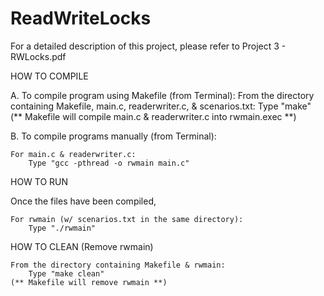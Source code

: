 # ReadWriteLocks

For a detailed description of this project, please refer to Project 3 - RWLocks.pdf

HOW TO COMPILE

A. To compile program using Makefile (from Terminal):
	From the directory containing Makefile, main.c, readerwriter.c, & scenarios.txt:
		Type "make"
	(** Makefile will compile main.c & readerwriter.c into rwmain.exec **)

B. To compile programs manually (from Terminal):

	For main.c & readerwriter.c:
		Type "gcc -pthread -o rwmain main.c"


HOW TO RUN

Once the files have been compiled,

	For rwmain (w/ scenarios.txt in the same directory):
		Type "./rwmain"


HOW TO CLEAN (Remove rwmain)

	From the directory containing Makefile & rwmain:
		Type "make clean"
	(** Makefile will remove rwmain **)
